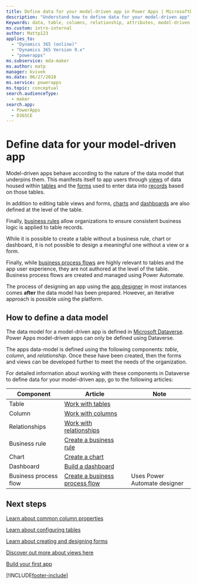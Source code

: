 ```yaml
---
title: Define data for your model-driven app in Power Apps | MicrosoftDocs
description: "Understand how to define data for your model-driven app"
Keywords: data, table, columns, relationship, attributes, model-driven app
ms.custom: intro-internal
author: Mattp123
applies_to: 
  - "Dynamics 365 (online)"
  - "Dynamics 365 Version 9.x"
  - "powerapps"
ms.subservice: mda-maker
ms.author: matp
manager: kvivek
ms.date: 06/27/2018
ms.service: powerapps
ms.topic: conceptual
search.audienceType: 
  - maker
search.app: 
  - PowerApps
  - D365CE
---
```


# Define data for your model-driven app

Model-driven apps behave according to the nature of the data model that underpins them. This manifests itself to app users through [views](model-driven-app-glossary.md#view) of data housed within [tables](model-driven-app-glossary.md#table) and the [forms](model-driven-app-glossary.md#form) used to enter data into [records](model-driven-app-glossary.md#record) based on those tables.

In addition to editing table views and forms, [charts](model-driven-app-glossary.md#chart) and [dashboards](model-driven-app-glossary.md#dashboard) are also defined at the level of the table.

Finally, [business rules](model-driven-app-glossary.md#business-rule) allow organizations to ensure consistent business logic is applied to table records.

While it is possible to create a table without a business rule, chart or dashboard, it is not possible to design a meaningful one without a view or a form.

Finally, while [business process flows](model-driven-app-glossary.md#business-process-flow) are highly relevant to tables and the app user experience, they are not authored at the level of the table. Business process flows are created and managed using Power Automate.

The process of designing an app using the [app designer](model-driven-app-glossary.md#app-designer) in most instances comes **after** the data model has been prepared. However, an iterative approach is possible using the platform.

## How to define a data model

The data model for a model-driven app is defined in [Microsoft Dataverse](../data-platform/data-platform-intro.md). Power Apps model-driven apps can only be defined using Dataverse.

The apps data-model is defined using the following components: *table*, *column*, and *relationship*.  Once these have been created, then the forms and views can be developed further to meet the needs of the organization.

For detailed information about working with these components in Dataverse to define data for your model-driven app, go to the following articles:

|Component |Article|Note|
|-----|----|-----|
|Table| [Work with tables](../data-platform/entity-overview.md)|
|Column| [Work with columns](../data-platform/fields-overview.md)|
|Relationships| [Work with relationships](../data-platform/relationships-overview.md)|
|Business rule| [Create a business rule](create-business-rules-recommendations-apply-logic-form.md)
|Chart| [Create a chart](add-chart-to-form.md)
|Dashboard| [Build a dashboard](create-edit-dashboards.md)
|Business process flow|[Create a business process flow](https://docs.microsoft.com/power-automate/create-business-process-flow)|Uses Power Automate designer|

## Next steps

[Learn about common column properties](../../maker/model-driven-apps/common-field-properties-legacy.md)

[Learn about configuring tables](../../maker/data-platform/entity-overview.md)

[Learn about creating and designing forms](../../maker/model-driven-apps/create-design-forms.md)

[Discover out more about views here](../../maker/model-driven-apps/create-edit-views.md)

[Build your first app](app-building-steps.md)

[!INCLUDE[footer-include](../../includes/footer-banner.md)]